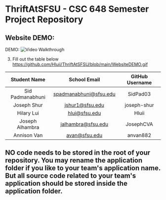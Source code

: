# ThriftAtSFSU - CSC 648 Semester Project Repository

## Website DEMO:
DEMO:
<img src='./WebsiteDEMO.gif' title='Video Walkthrough' width='' alt='Video Walkthrough' />

3. Fill out the table below
https://github.com/Hluii/ThriftAtSFSU/blob/main/WebsiteDEMO.gif

| Student Name | School Email | GitHub Username |
|    :---:     |     :---:     |     :---:       |
| Sid Padmanabhuni      |      spadmanabhuni@sfsu.edu        |         SidPad03        |
| Joseph Shur      |        jshur1@sfsu.edu       |           joseph-shur       |
|  Hilary Lui       |         hlui@sfsu.edu      |          Hluii       |
| Joseph Alhambra      |    jalhambra@sfsu.edu           |        JosephCVA         |
| Annison Van      |         avan@sfsu.edu      |          anvan882       |

## NO code needs to be stored in the root of your repository. You may rename the application folder if you like to your team's application name. But all source code related to your team's application should be stored inside the application folder.
